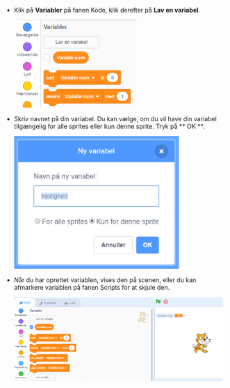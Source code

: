 + Klik på **Variabler** på fanen Kode, klik derefter på **Lav en variabel**.
    
    ![Variabel blokke](images/data-blocks.png)

+ Skriv navnet på din variabel. Du kan vælge, om du vil have din variabel tilgængelig for alle sprites eller kun denne sprite. Tryk på ** OK **.
    
    ![Opret variabel](images/create-variable.png)

+ Når du har oprettet variablen, vises den på scenen, eller du kan afmarkere variablen på fanen Scripts for at skjule den.
    
    ![Variabel på scenen](images/variable-show.png)